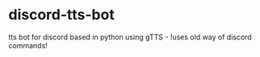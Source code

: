 # discord-tts-bot
 tts bot for discord based in python using gTTS - !uses old way of discord commands!

